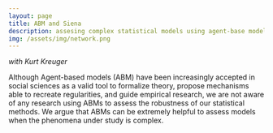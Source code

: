 ```yaml
---
layout: page
title: ABM and Siena
description: assesing complex statistical models using agent-base modeling
img: /assets/img/network.png
---
```


*with Kurt Kreuger*

Although Agent-based models (ABM) have been increasingly accepted in social sciences as a valid tool to formalize theory, propose mechanisms able to recreate regularities, and guide empirical research, we are not aware of any research using ABMs to assess the robustness of our statistical methods. We argue that ABMs can be extremely helpful to assess models when the phenomena under study is complex.

<div class="img_row" style="width: 100%; height: 100%">
    <img class="col three right" src="{{ site.baseurl }}/assets/img/action_chart.png" alt="" title="example image"/>
</div>
<div class="col three caption">
    Action chart of network formation, selection and influence.
</div>

<br/><br/>

As an example, we create an agent-based model (ABM) to evaluate Stochastic Actor-Oriented Model (SIENA) estimation of selection and influence effects. The SIENA Model, proposed by Tom A. B. Snijders and colleagues, is a prominent network analysis method that has gained popularity during the last ten years and been applied to estimate selection and influence for a broad range of behaviors and traits such as substance use, delinquency, violence, health, and educational attainment. However, we know little about the conditions for which this method is reliable or the particular biases it might have.

The results from our analysis show that selection and influence are estimated by SIENA asymmetrically, and that with very simple assumptions, we can generate data where selection estimates are highly sensitive to mis-specification, suggesting caution when interpreting SIENA analyses.



